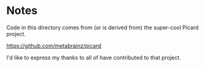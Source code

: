# Notes #

Code in this directory comes from (or is derived from) the super-cool Picard project.

https://github.com/metabrainz/picard

I'd like to express my thanks to all of have contributed to that project.

